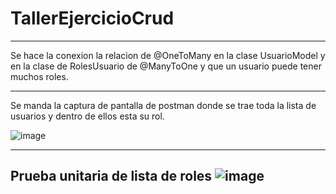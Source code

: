 # TallerEjercicioCrud
------------------------------
Se hace la conexion la relacion de  @OneToMany en la clase UsuarioModel y en la clase de RolesUsuario de @ManyToOne y que un usuario puede tener muchos roles.


-----------------------------------------------------------
Se manda la captura de pantalla de postman donde se trae toda la lista de usuarios y dentro de ellos esta su rol.

![image](https://user-images.githubusercontent.com/17349106/172736728-f8bf5098-9100-4485-a4bb-6bb4aedb89e5.png)

------------------------------
Prueba unitaria de lista de roles
![image](https://user-images.githubusercontent.com/17349106/172735945-eaa78b5c-f4c6-40ef-9480-8503a14a9b51.png)
--------------------------------
